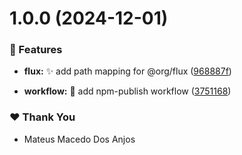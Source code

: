 # 1.0.0 (2024-12-01)


### 🚀 Features

- **flux:** ✨ add path mapping for @org/flux ([968887f](https://github.com/mateusmacedo/org/commit/968887f))

- **workflow:** 🚀 add npm-publish workflow ([3751168](https://github.com/mateusmacedo/org/commit/3751168))


### ❤️  Thank You

- Mateus Macedo Dos Anjos